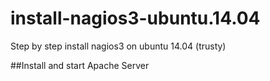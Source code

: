 # install-nagios3-ubuntu.14.04
Step by step install nagios3 on ubuntu 14.04 (trusty)

##Install and start Apache Server
